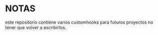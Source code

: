 # NOTAS

este repositorio contiene varios customhooks para futuros proyectos no tener que volver a escribirlos.